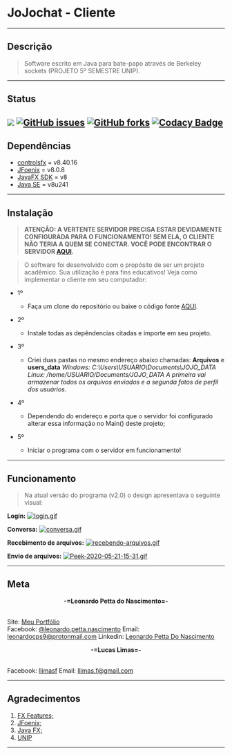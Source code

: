 # JoJochat - Cliente
<p align="center">
</p>

----

## Descrição
> Software escrito em Java para bate-papo através de Berkeley sockets (PROJETO 5º SEMESTRE UNIP).

---

## Status

![](https://img.shields.io/badge/version-v2.0-green)
[![GitHub issues](https://img.shields.io/github/issues/CC-UNIP-CAMPINAS/jojochat_client/issues)](https://github.com/CC-UNIP-CAMPINAS/jojochat_client/issues)
[![GitHub forks](https://img.shields.io/github/forks/CC-UNIP-CAMPINAS/jojochat_client)](https://github.com/CC-UNIP-CAMPINAS/jojochat_client/network)
[![Codacy Badge](https://api.codacy.com/project/badge/Grade/d1b6d6eaa7b44ce7a5262eae72b422cd)](https://app.codacy.com/gh/CC-UNIP-CAMPINAS/jojochat_client?utm_source=github.com&utm_medium=referral&utm_content=CC-UNIP-CAMPINAS/jojochat_client&utm_campaign=Badge_Grade_Dashboard)
---

## Dependências

 - [controlsfx](https://github.com/controlsfx/controlsfx) = v8.40.16
 - [JFoenix](https://github.com/jfoenixadmin/JFoenix) = v8.0.8
 - [JavaFX SDK](https://gluonhq.com/products/javafx/) = v8
 - [Java SE](https://www.oracle.com/technetwork/java/javase/downloads/jdk8-downloads-2133151.html) = v8u241

---
## Instalação
> <b>ATENÇÃO: A VERTENTE SERVIDOR PRECISA ESTAR DEVIDAMENTE CONFIGURADA PARA O FUNCIONAMENTO! SEM ELA, O CLIENTE NÃO TERIA A QUEM SE CONECTAR. VOCÊ PODE ENCONTRAR O SERVIDOR [AQUI](https://github.com/CC-UNIP-CAMPINAS/jojochat_server/).</b>

>O software foi desenvolvido com o propósito de ser um projeto acadêmico. Sua utilização é para fins educativos! Veja como implementar o cliente em seu computador: 

- 1º

    * Faça um clone do repositório ou baixe o código fonte  [AQUI](https://github.com/CC-UNIP-CAMPINAS/jojochat_client/archive/master.zip).

- 2º

    * Instale todas as depêndencias citadas e importe em seu projeto.

- 3º 

    * Criei duas pastas no mesmo endereço abaixo chamadas: <b>Arquivos</b> e <b>users_data</b>
    *Windows: C:\Users\USUARIO\Documents\JOJO_DATA*
    *Linux: /home/USUARIO/Documents/JOJO_DATA*
    *A primeira vai armazenar todos os arquivos enviados e a segunda fotos de perfil dos usuários.*

- 4º
    * Dependendo do endereço e porta que o servidor foi configurado alterar essa informação no Main() deste projeto;

- 5º 
    * Iniciar o programa com o servidor em funcionamento!
---

## Funcionamento

>Na atual versão do programa (v2.0) o design apresentava o seguinte visual:

<b>Login:</b>
[![login.gif](https://s7.gifyu.com/images/login.gif)](https://gifyu.com/image/ngd8)

<b>Conversa:</b>
[![conversa.gif](https://s7.gifyu.com/images/conversa.gif)](https://gifyu.com/image/ngd0)

<b>Recebimento de arquivos:</b>
[![recebendo-arquivos.gif](https://s7.gifyu.com/images/recebendo-arquivos.gif)](https://gifyu.com/image/ngWa)

<b>Envio de arquivos:</b>
[![Peek-2020-05-21-15-31.gif](https://s7.gifyu.com/images/Peek-2020-05-21-15-31.gif)](https://gifyu.com/image/ngn7)


----

## Meta

<center><b>-=Leonardo Petta do Nascimento=-</b></center></br> 

Site: [Meu Portfólio](https://leonardopn.github.io/)</br>
Facebook: [@leonardo.petta.nascimento](https://www.facebook.com/leonardo.petta.nascimento)
Email: leonardocps9@protonmail.com
Linkedin: [Leonardo Petta Do Nascimento](https://www.linkedin.com/in/leonardo-petta-do-nascimento-75674015b/)

<center><b>-=Lucas Limas=-</b></center></br> 

Facebook: [llimasf](https://www.facebook.com/llimasf)
Email: llimas.f@gmail.com

---

## Agradecimentos

1. [FX Features;](http://fxexperience.com/)
2. [JFoenix;](http://www.jfoenix.com/)
3. [Java FX;](https://openjfx.io/)
4. [UNIP](https://unip.br/)
---
